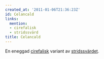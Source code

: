 ```yaml
---
created_at: '2011-01-06T21:36:23Z'
id: Celancald
links:
  mention:
  - cirefalisk
  - stridssvärd
title: Celancald
---
```


En eneggad [cirefalisk] variant av [stridssvärdet].

  [cirefalisk]: cirefalisk
  [stridssvärdet]: stridssvärd